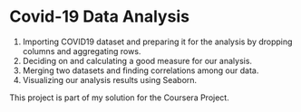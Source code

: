 # Covid-19 Data Analysis


1) Importing COVID19 dataset and preparing it for the analysis by dropping columns and aggregating rows.
2) Deciding on and calculating a good measure for our analysis.
3) Merging two datasets and finding correlations among our data.
4) Visualizing our analysis results using Seaborn.

This project is part of my solution for the Coursera Project.
